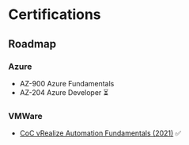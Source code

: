 # Certifications

## Roadmap 

### Azure

* AZ-900 Azure Fundamentals
* AZ-204 Azure Developer :hourglass_flowing_sand:

### VMWare

* [CoC vRealize Automation Fundamentals (2021)](vmware/coc/cert_jens_ingels_vrealize_automation_fundamentals_2021.pdf) :white_check_mark:
